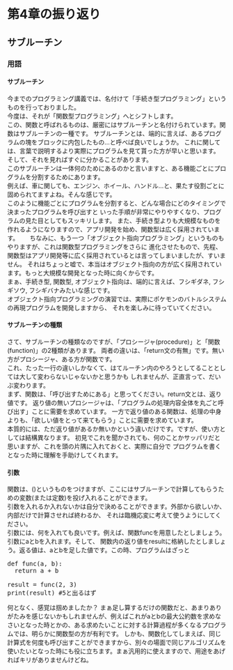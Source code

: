 # 第4章の振り返り

## サブルーチン
### 用語
#### サブルーチン
今までのプログラミング講義では、名付けて「手続き型プログラミング」というものを行っておりました。  
今度は、それが「関数型プログラミング」へとシフトします。  
この、関数と呼ばれるものは、厳密にはサブルーチンと名付けられています。関数はサブルーチンの一種です。
サブルーチンとは、端的に言えば、あるプログラムの塊をブロックに内包したもの…と呼べば良いでしょうか。
これに関しては、言葉で説明するより実際にプログラムを見て貰った方が早いと思います。  
そして、それを見ればすぐに分かることがあります。  
このサブルーチンは一体何のためにあるのかと言いますと、ある機能ごとにプログラムを分割するためにあります。  
例えば、車に関しても、エンジン、ホイール、ハンドル…と、果たす役割ごとに固められてますよね。そんな感じです。  
このように機能ごとにプログラムを分割すると、どんな場合にどのタイミングで決まったプログラムを呼び出すと
いった手順が非常にやりやすくなり、プログラムの見た目としてもスッキリします。
また、手続き型よりも大規模なものを作れるようになりますので、アプリ開発を始め、関数型は広く採用されています。　　
ちなみに、もう一つ「オブジェクト指向プログラミング」というものもやりますが、これは関数型プログラミングをさらに
進化させたもので、先程、関数型はアプリ開発等に広く採用されているとは言ってしまいましたが、すいません。
それはちょっと嘘で、本当はオブジェクト指向の方が広く採用されています。もっと大規模な開発となった時に向くからです。  
まぁ、手続き型, 関数型, オブジェクト指向は、端的に言えば、フシギダネ, フシギソウ, フシギバナみたいな感じです。  
オブジェクト指向プログラミングの演習では、実際にポケモンのバトルシステムの再現プログラムを開発しますから、
それを楽しみに待っていてください。

#### サブルーチンの種類
さて、サブルーチンの種類なのですが、「プロシージャ(procedure)」と「関数(function)」の2種類があります。
両者の違いは、「return文の有無」です。無い方がプロシージャ、ある方が関数です。  
これ、たった一行の違いしかなくて、はてルーチン内のやろうとしてることとしては大して変わらないじゃないかと思うかも
しれませんが、正直言って、だいぶ変わります。  
まず、関数は、「呼び出すためにある」と思ってください。return文とは、返り値です。
返り値の無いプロシージャは、「プログラムの処理内容全体を丸ごと呼び出す」ことに需要を求めています。
一方で返り値のある関数は、処理の中身よりも、「欲しい値をとって来てもらう」ことに需要を求めています。  
本質的には、ただ返り値があるか無いかという違いだけです。ですが、使い方としては結構異なります。
初見でこれを聞かされても、何のことかサッパリだと思いますが、これを頭の片隅に入れておくと、実際に自分で
プログラムを書くとなった時に理解を手助けしてくれます。

#### 引数
関数は、()というものをつけますが、ここにはサブルーチンで計算してもらうための変数(または定数)を投げ入れることができます。  
引数を入れるか入れないかは自分で決めることができます。外部から欲しいか、内部だけで計算させれば終わるか、
それは臨機応変に考えて使うようにしてください。  
引数には、何を入れても良いです。例えば、関数funcを用意したとしましょう。引数にaとbを入れます。そして、
関数内の返り値をresultに格納したとしましょう。返る値は、aとbを足した値です。この時、プログラムはざっと
<pre>
def func(a, b):
  return a + b

result = func(2, 3)
print(result) #5と出るはず
</pre>
何となく、感覚は掴めましたか？
まぁ足し算するだけの関数だと、あまりありがたみを感じないかもしれませんが、例えばこれがaとbの最大公約数を求めなさいとなった時とかの、ある求めたいことに対する計算過程が多くなるプログラムでは、明らかに関数型の方が有利です。
しかも、関数化してしまえば、同じ計算式を何度も呼び出すことができますから、別々の場面で同じアルゴリズムを
使いたいとなった時にも役に立ちます。まぁ汎用的に使えますので、用途をあげればキリがありませんけどね。

